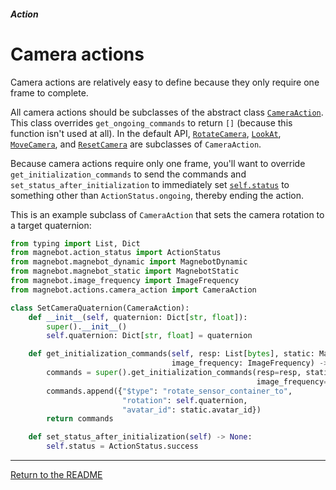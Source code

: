 ##### Action

# Camera actions

Camera actions are relatively easy to define because they only require one frame to complete.

All camera actions should be subclasses of the abstract class [`CameraAction`](../../api/actions/camera_action.md). This class overrides `get_ongoing_commands` to return `[]` (because this function isn't used at all). In the default API, [`RotateCamera`](../../api/actions/rotate_camera.md), [`LookAt`](../../api/actions/look_at.md), [`MoveCamera`](../../api/actions/move_camera.md), and [`ResetCamera`](../../api/actions/reset_camera.md) are subclasses of `CameraAction`.

Because camera actions require only one frame, you'll want to override `get_initialization_commands` to send the commands and `set_status_after_initialization` to immediately set [`self.status`](../../api/action_status.md) to something other than `ActionStatus.ongoing`, thereby ending the action.

This is an example subclass of `CameraAction` that sets the camera rotation to a target quaternion:

```python
from typing import List, Dict
from magnebot.action_status import ActionStatus
from magnebot.magnebot_dynamic import MagnebotDynamic
from magnebot.magnebot_static import MagnebotStatic
from magnebot.image_frequency import ImageFrequency
from magnebot.actions.camera_action import CameraAction

class SetCameraQuaternion(CameraAction):
    def __init__(self, quaternion: Dict[str, float]):
        super().__init__()
        self.quaternion: Dict[str, float] = quaternion

    def get_initialization_commands(self, resp: List[bytes], static: MagnebotStatic, dynamic: MagnebotDynamic,
                                    image_frequency: ImageFrequency) -> List[dict]:
        commands = super().get_initialization_commands(resp=resp, static=static, dynamic=dynamic,
                                                       image_frequency=image_frequency)
        commands.append({"$type": "rotate_sensor_container_to",
                         "rotation": self.quaternion, 
                         "avatar_id": static.avatar_id})
        return commands

    def set_status_after_initialization(self) -> None:
        self.status = ActionStatus.success
```

***

[Return to the README](../../../README.md)

